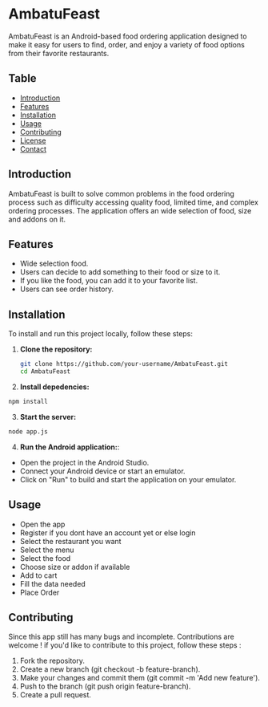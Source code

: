 
# AmbatuFeast


AmbatuFeast is an Android-based food ordering application designed to make it easy for users to find, order, and enjoy a variety of food options from their favorite restaurants.

## Table
- [Introduction](#introduction)
- [Features](#features)
- [Installation](#installation)
- [Usage](#usage)
- [Contributing](#contributing)
- [License](#license)
- [Contact](#contact)

## Introduction
AmbatuFeast is built to solve common problems in the food ordering process such as difficulty accessing quality food, limited time, and complex ordering processes. The application offers an wide selection of food, size and addons on it.

## Features
-   Wide selection food.
-   Users can decide to add something to their food or size to it.
-   If you like the food, you can add it to your favorite list.
-   Users can see order history.


## Installation
To install and run this project locally, follow these steps:
1. **Clone the repository:**
    ```bash
   git clone https://github.com/your-username/AmbatuFeast.git
   cd AmbatuFeast
   ```

2. **Install depedencies:**
```bash
npm install
```
3. **Start the server:**
```bash
node app.js
```
4. **Run the Android application:**:
-   Open the project in the Android Studio.
-   Connect your Android device or start an emulator.
-   Click on "Run" to build and start the application on your emulator.

## Usage
-   Open the app
-   Register if you dont have an account yet or else login
-   Select the restaurant you want
-   Select the menu
-   Select the food
-   Choose size or addon if available
-   Add to cart
-   Fill the data needed
-   Place Order

## Contributing
Since this app still has many bugs and incomplete. Contributions are welcome ! if you'd like to contribute to this project, follow these steps :

1.  Fork the repository.
2. Create a new branch (git checkout -b feature-branch).
3. Make your changes and commit them (git commit -m 'Add new feature').
4. Push to the branch (git push origin feature-branch).
5. Create a pull request.







